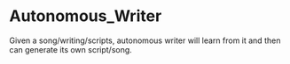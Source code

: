 # Autonomous_Writer
Given a song/writing/scripts, autonomous writer will learn from it and then can generate its own script/song.

